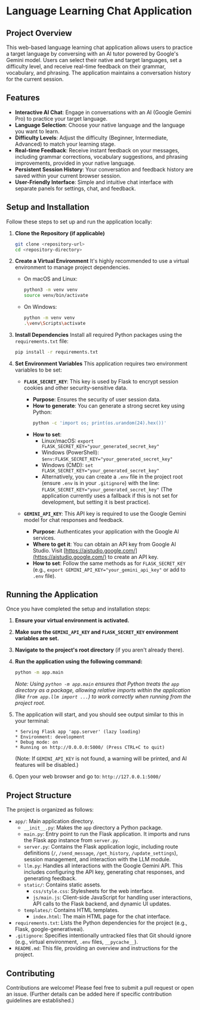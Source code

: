 # Language Learning Chat Application

## Project Overview

This web-based language learning chat application allows users to practice a target language by conversing with an AI tutor powered by Google's Gemini model. Users can select their native and target languages, set a difficulty level, and receive real-time feedback on their grammar, vocabulary, and phrasing. The application maintains a conversation history for the current session.

## Features

-   **Interactive AI Chat**: Engage in conversations with an AI (Google Gemini Pro) to practice your target language.
-   **Language Selection**: Choose your native language and the language you want to learn.
-   **Difficulty Levels**: Adjust the difficulty (Beginner, Intermediate, Advanced) to match your learning stage.
-   **Real-time Feedback**: Receive instant feedback on your messages, including grammar corrections, vocabulary suggestions, and phrasing improvements, provided in your native language.
-   **Persistent Session History**: Your conversation and feedback history are saved within your current browser session.
-   **User-Friendly Interface**: Simple and intuitive chat interface with separate panels for settings, chat, and feedback.

## Setup and Installation

Follow these steps to set up and run the application locally:

1.  **Clone the Repository (if applicable)**
    ```bash
    git clone <repository-url>
    cd <repository-directory>
    ```

2.  **Create a Virtual Environment**
    It's highly recommended to use a virtual environment to manage project dependencies.

    *   On macOS and Linux:
        ```bash
        python3 -m venv venv
        source venv/bin/activate
        ```
    *   On Windows:
        ```bash
        python -m venv venv
        .\venv\Scripts\activate
        ```

3.  **Install Dependencies**
    Install all required Python packages using the `requirements.txt` file:
    ```bash
    pip install -r requirements.txt
    ```

4.  **Set Environment Variables**
    This application requires two environment variables to be set:

    *   **`FLASK_SECRET_KEY`**: This key is used by Flask to encrypt session cookies and other security-sensitive data.
        *   **Purpose**: Ensures the security of user session data.
        *   **How to generate**: You can generate a strong secret key using Python:
            ```bash
            python -c 'import os; print(os.urandom(24).hex())'
            ```
        *   **How to set**:
            *   Linux/macOS: `export FLASK_SECRET_KEY="your_generated_secret_key"`
            *   Windows (PowerShell): `$env:FLASK_SECRET_KEY="your_generated_secret_key"`
            *   Windows (CMD): `set FLASK_SECRET_KEY="your_generated_secret_key"`
            *   Alternatively, you can create a `.env` file in the project root (ensure `.env` is in your `.gitignore`) with the line: `FLASK_SECRET_KEY="your_generated_secret_key"` (The application currently uses a fallback if this is not set for development, but setting it is best practice).

    *   **`GEMINI_API_KEY`**: This API key is required to use the Google Gemini model for chat responses and feedback.
        *   **Purpose**: Authenticates your application with the Google AI services.
        *   **Where to get it**: You can obtain an API key from Google AI Studio. Visit [https://aistudio.google.com/](https://aistudio.google.com/) to create an API key.
        *   **How to set**: Follow the same methods as for `FLASK_SECRET_KEY` (e.g., `export GEMINI_API_KEY="your_gemini_api_key"` or add to `.env` file).

## Running the Application

Once you have completed the setup and installation steps:

1.  **Ensure your virtual environment is activated.**
2.  **Make sure the `GEMINI_API_KEY` and `FLASK_SECRET_KEY` environment variables are set.**
3.  **Navigate to the project's root directory** (if you aren't already there).
4.  **Run the application using the following command:**
    ```bash
    python -m app.main
    ```
    *Note: Using `python -m app.main` ensures that Python treats the `app` directory as a package, allowing relative imports within the application (like `from app.llm import ...`) to work correctly when running from the project root.*

5.  The application will start, and you should see output similar to this in your terminal:
    ```
    * Serving Flask app 'app.server' (lazy loading)
    * Environment: development
    * Debug mode: on
    * Running on http://0.0.0.0:5000/ (Press CTRL+C to quit)
    ```
    (Note: If `GEMINI_API_KEY` is not found, a warning will be printed, and AI features will be disabled.)

6.  Open your web browser and go to: `http://127.0.0.1:5000/`

## Project Structure

The project is organized as follows:

-   `app/`: Main application directory.
    -   `__init__.py`: Makes the `app` directory a Python package.
    -   `main.py`: Entry point to run the Flask application. It imports and runs the Flask app instance from `server.py`.
    -   `server.py`: Contains the Flask application logic, including route definitions (`/`, `/send_message`, `/get_history`, `/update_settings`), session management, and interaction with the LLM module.
    -   `llm.py`: Handles all interactions with the Google Gemini API. This includes configuring the API key, generating chat responses, and generating feedback.
    -   `static/`: Contains static assets.
        -   `css/style.css`: Stylesheets for the web interface.
        -   `js/main.js`: Client-side JavaScript for handling user interactions, API calls to the Flask backend, and dynamic UI updates.
    -   `templates/`: Contains HTML templates.
        -   `index.html`: The main HTML page for the chat interface.
-   `requirements.txt`: Lists the Python dependencies for the project (e.g., Flask, google-generativeai).
-   `.gitignore`: Specifies intentionally untracked files that Git should ignore (e.g., virtual environment, `.env` files, `__pycache__`).
-   `README.md`: This file, providing an overview and instructions for the project.

## Contributing

Contributions are welcome! Please feel free to submit a pull request or open an issue.
(Further details can be added here if specific contribution guidelines are established.)
